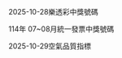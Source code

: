 
2025-10-28樂透彩中獎號碼

                                
114年 07~08月統一發票中獎號碼
                             
2025-10-29空氣品質指標
                              